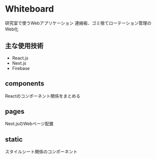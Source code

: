 # Whiteboard
研究室で使うWebアプリケーション
連絡板、ゴミ捨てローテーション管理のWeb化
## 主な使用技術
- React.js
- Next.js
- Firebase
## components
Reactのコンポーネント関係をまとめる
## pages
Next.jsのWebページ配置
## static
スタイルシート関係のコンポーネント
